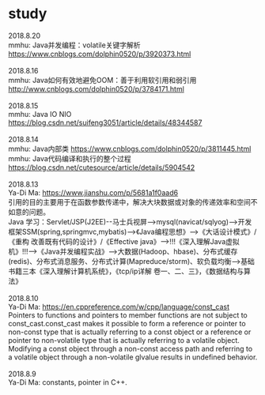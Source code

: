 # study
2018.8.20 <br>
mmhu: Java并发编程：volatile关键字解析 https://www.cnblogs.com/dolphin0520/p/3920373.html<br>
<br>
2018.8.16 <br>
mmhu: Java如何有效地避免OOM：善于利用软引用和弱引用　http://www.cnblogs.com/dolphin0520/p/3784171.html<br>
<br>
2018.8.15 <br>
mmhu: Java IO NIO https://blog.csdn.net/suifeng3051/article/details/48344587<br>
<br>
2018.8.14 <br>
mmhu: Java内部类  https://www.cnblogs.com/dolphin0520/p/3811445.html<br>
mmhu: Java代码编译和执行的整个过程 https://blog.csdn.net/cutesource/article/details/5904542<br>
<br>
2018.8.13 <br>
Ya-Di Ma:  https://www.jianshu.com/p/5681a1f0aad6 <br>
引用的目的主要用于在函数参数传递中，解决大块数据或对象的传递效率和空间不如意的问题。<br>
Java 学习：Servlet/JSP(J2EE)--马士兵视屏-->mysql(navicat/sqlyog)-->开发框架SSM(spring,springmvc,mybatis)-->《Java编程思想》-->《大话设计模式》/《重构 改善既有代码的设计》/《Effective java》-->!!!《深入理解Java虚拟机》!!!-->《Java并发编程实战》-->大数据(Hadoop、hbase)、分布式缓存(redis)、分布式消息服务、分布式计算(Mapreduce/storm)、软负载均衡-->基础书籍三本《深入理解计算机系统》，《tcp/ip详解 卷一、二、三》，《数据结构与算法》<br>
<br>
2018.8.10 <br>
Ya-Di Ma:  https://en.cppreference.com/w/cpp/language/const_cast <br>
  Pointers to functions and pointers to member functions are not subject to const_cast.const_cast makes it possible to form a reference or pointer to non-const type that is actually referring to a const object or a reference or pointer to non-volatile type that is actually referring to a volatile object. Modifying a const object through a non-const access path and referring to a volatile object through a non-volatile glvalue results in undefined behavior.<br>
<br>
2018.8.9 <br>
Ya-Di Ma: constants, pointer in C++.
